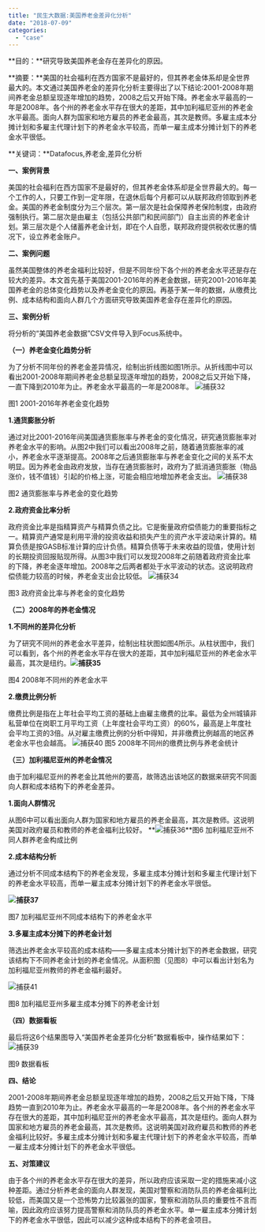 ```yaml
---
title: "民生大数据:美国养老金差异化分析"
date: "2018-07-09"
categories: 
  - "case"
---
```


**目的：**研究导致美国养老金存在差异化的原因。

**摘要：**美国的社会福利在西方国家不是最好的，但其养老金体系却是全世界最大的。本文通过美国养老金的差异化分析主要得出了以下结论:2001-2008年期间养老金总额呈现逐年增加的趋势，2008之后又开始下降。养老金水平最高的一年是2008年。各个州的养老金水平存在很大的差距，其中加利福尼亚州的养老金水平最高。面向人群为国家和地方雇员的养老金最高，其次是教师。多雇主成本分摊计划和多雇主代理计划下的养老金水平较高，而单一雇主成本分摊计划下的养老金水平很低。

**关键词：**Datafocus,养老金,差异化分析

**一、案例背景**

美国的社会福利在西方国家不是最好的，但其养老金体系却是全世界最大的。每一个工作的人，只要工作到一定年限，在退休后每个月都可以从联邦政府领取到养老金。美国的养老金制度分为三个层次。第一层次是社会保障养老保险制度，由政府强制执行。第二层次是由雇主（包括公共部门和民间部门）自主出资的养老金计划。第三层次是个人储蓄养老金计划，即在个人自愿，联邦政府提供税收优惠的情况下，设立养老金账户。

**二、案例问题**

虽然美国整体的养老金福利比较好，但是不同年份下各个州的养老金水平还是存在较大的差异。本文首先基于美国2001-2016年的养老金数据，研究2001-2016年美国养老金的总体变化趋势以及养老金变化的原因。再基于某一年的数据，从缴费比例、成本结构和面向人群几个方面研究导致美国养老金存在差异化的原因。

**三、案例分析**

将分析的“美国养老金数据”CSV文件导入到Focus系统中。

**（一）养老金变化趋势分析**

为了分析不同年份的养老金差异情况，绘制出折线图如图1所示。从折线图中可以看出2001-2008年期间养老金总额呈现逐年增加的趋势，2008之后又开始下降，一直下降到2010年为止。养老金水平最高的一年是2008年。 ![捕获32](images/32-1.png)

图1 2001-2016年养老金变化趋势

**1.通货膨胀分析**

通过对比2001-2016年间美国通货膨胀率与养老金的变化情况，研究通货膨胀率对养老金水平的影响。从图2中我们可以看出2008年之前，随着通货膨胀率的减小，养老金水平逐渐提高。2008年之后通货膨胀率与养老金变化之间的关系不太明显。因为养老金由政府发放，当存在通货膨胀时，政府为了抵消通货膨胀（物品涨价，钱不值钱）引起的价格上涨，可能会相应地增加养老金支出。 ![捕获38](images/38-1.png)

图2 通货膨胀率与养老金的变化趋势

**2.政府资金比率分析**

政府资金比率是指精算资产与精算负债之比。它是衡量政府偿债能力的重要指标之一。精算资产通常是利用平滑的投资收益和损失产生的资产水平波动来计算的。精算负债是按GASB标准计算的应计负债。精算负债等于未来收益的现值，使用计划的长期投资回报贴现所得。从图3中我们可以发现2008年之前随着政府资金比率的下降，养老金逐年增加。2008年之后两者都处于水平波动的状态。这说明政府偿债能力较高的时候，养老金支出会比较低。 ![捕获34](images/34-1.png)

图3 政府资金比率与养老金的变化趋势

**（二）2008年的养老金情况**

**1.不同州的差异化分析**

为了研究不同州的养老金水平差异，绘制出柱状图如图4所示。从柱状图中，我们可以看到，各个州的养老金水平存在很大的差距，其中加利福尼亚州的养老金水平最高，其次是纽约。**![捕获35](images/35-1.png)**

图4 2008年不同州的养老金水平

**2.缴费比例分析**

缴费比例是指在上年社会平均工资的基础上由雇主缴费的比率。最低为全州城镇非私营单位在岗职工月平均工资（上年度社会平均工资）的60%，最高是上年度社会平均工资的3倍。从对雇主缴费比例的分析中得知，并非缴费比例越高的地区养老金水平也会越高。 ![捕获40](images/40-1.png) 图5 2008年不同州的缴费比例与养老金统计

**（三）加利福尼亚州的养老金情况**

由于加利福尼亚州的养老金比其他州的要高，故筛选出该地区的数据来研究不同面向人群和成本结构下的养老金差异。

**1.面向人群情况**

从图6中可以看出面向人群为国家和地方雇员的养老金最高，其次是教师。这说明美国对政府雇员和教师的养老金福利比较好。 **![捕获36](images/36-1.png)**图6 加利福尼亚州不同人群养老金构成比例

**2.成本结构分析**

通过分析不同成本结构下的养老金发现，多雇主成本分摊计划和多雇主代理计划下的养老金水平较高，而单一雇主成本分摊计划下的养老金水平很低。

**![捕获37](images/37-1.png)**

图7 加利福尼亚州不同成本结构下的养老金水平

**3.多雇主成本分摊下的养老金计划**

筛选出养老金水平较高的成本结构——多雇主成本分摊计划下的养老金数据，研究该结构下不同养老金计划的养老金情况。从面积图（见图8）中可以看出计划名为加利福尼亚州教师的养老金福利最好。

![捕获41](images/41-1.png)

图8 加利福尼亚州多雇主成本分摊下的养老金计划

**（四）数据看板**

最后将这6个结果图导入“美国养老金差异化分析”数据看板中，操作结果如下： ![捕获39](images/39-1.png)

图9 数据看板

**四、结论**

2001-2008年期间养老金总额呈现逐年增加的趋势，2008之后又开始下降，下降趋势一直到2010年为止。养老金水平最高的一年是2008年。各个州的养老金水平存在很大的差距，其中加利福尼亚州的养老金水平最高，其次是纽约。面向人群为国家和地方雇员的养老金最高，其次是教师。这说明美国对政府雇员和教师的养老金福利比较好。多雇主成本分摊计划和多雇主代理计划下的养老金水平较高，而单一雇主成本分摊计划下的养老金水平很低。

**五、对策建议**

由于各个州的养老金水平存在很大的差异，所以政府应该采取一定的措施来减小这种差距。通过分析养老金的面向人群发现，美国对警察和消防队员的养老金福利比较低，而美国又是一个恐怖势力比较嚣张的国家，警察和消防队员的重要性不言而喻，因此政府应该努力提高警察和消防队员的养老金水平。单一雇主成本分摊计划下的养老金水平很低，因此可以减少这种成本结构下的养老金项目。
